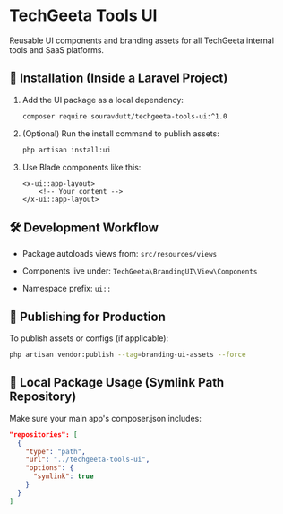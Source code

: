 # TechGeeta Tools UI

Reusable UI components and branding assets for all TechGeeta internal tools and SaaS platforms.

## 🔧 Installation (Inside a Laravel Project)

1. Add the UI package as a local dependency:
    ```bash
    composer require souravdutt/techgeeta-tools-ui:^1.0
    ```

2. (Optional) Run the install command to publish assets:
    ```bash
    php artisan install:ui
    ```

3. Use Blade components like this:
    ```blade
    <x-ui::app-layout>
        <!-- Your content -->
    </x-ui::app-layout>
    ```


## 🛠 Development Workflow
- Package autoloads views from: `src/resources/views`

- Components live under: `TechGeeta\BrandingUI\View\Components`

- Namespace prefix: `ui::`

## 🚀 Publishing for Production
To publish assets or configs (if applicable):
```bash
php artisan vendor:publish --tag=branding-ui-assets --force
```

## 📁 Local Package Usage (Symlink Path Repository)
Make sure your main app's composer.json includes:
```json
"repositories": [
  {
    "type": "path",
    "url": "../techgeeta-tools-ui",
    "options": {
      "symlink": true
    }
  }
]
```
